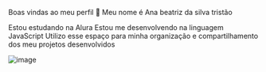 Boas vindas ao meu perfil 💙
Meu nome é Ana beatriz da silva tristão

Estou estudando na Alura
Estou me desenvolvendo na linguagem JavaScript
Utilizo esse espaço para minha organização e compartilhamento dos meu projetos desenvolvidos

![image](https://github.com/user-attachments/assets/eb803b47-f86f-4f76-9e6a-f566e1695f86)
